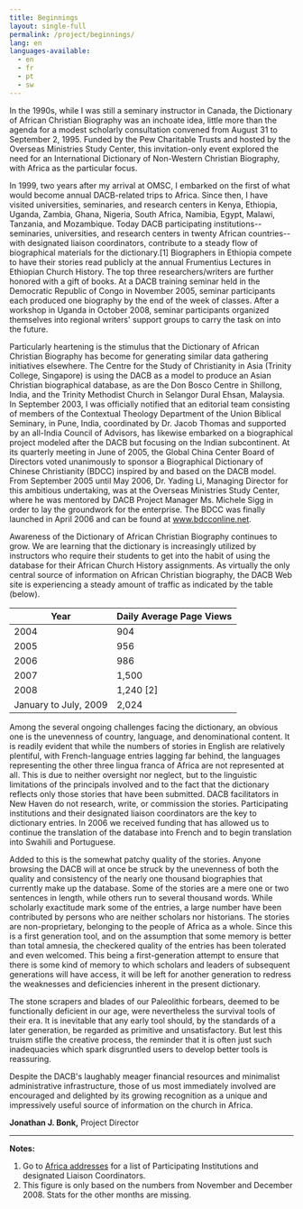 ```yaml
---
title: Beginnings
layout: single-full
permalink: /project/beginnings/
lang: en
languages-available:                         
  - en
  - fr
  - pt
  - sw
---
```


In the 1990s, while I was still a seminary instructor in Canada, the Dictionary of African Christian Biography was an inchoate idea, little more than the agenda for a modest scholarly consultation convened from August 31 to September 2, 1995. Funded by the Pew Charitable Trusts and hosted by the Overseas Ministries Study Center, this invitation-only event explored the need for an International Dictionary of Non-Western Christian Biography, with Africa as the particular focus.

In 1999, two years after my arrival at OMSC, I embarked on the first of what would become annual DACB-related trips to Africa. Since then, I have visited universities, seminaries, and research centers in Kenya, Ethiopia, Uganda, Zambia, Ghana, Nigeria, South Africa, Namibia, Egypt, Malawi, Tanzania, and Mozambique. Today DACB participating institutions--seminaries, universities, and research centers in twenty African countries--with designated liaison coordinators, contribute to a steady flow of biographical materials for the dictionary.[1] Biographers in Ethiopia compete to have their stories read publicly at the annual Frumentius Lectures in Ethiopian Church History. The top three researchers/writers are further honored with a gift of books. At a DACB training seminar held in the Democratic Republic of Congo in November 2005, seminar participants each produced one biography by the end of the week of classes. After a workshop in Uganda in October 2008, seminar participants organized themselves into regional writers' support groups to carry the task on into the future.

Particularly heartening is the stimulus that the Dictionary of African Christian Biography has become for generating similar data gathering initiatives elsewhere. The Centre for the Study of Christianity in Asia (Trinity College, Singapore) is using the DACB as a model to produce an Asian Christian biographical database, as are the Don Bosco Centre in Shillong, India, and the Trinity Methodist Church in Selangor Dural Ehsan, Malaysia. In September 2003, I was officially notified that an editorial team consisting of members of the Contextual Theology Department of the Union Biblical Seminary, in Pune, India, coordinated by Dr. Jacob Thomas and supported by an all-India Council of Advisors, has likewise embarked on a biographical project modeled after the DACB but focusing on the Indian subcontinent. At its quarterly meeting in June of 2005, the Global China Center Board of Directors voted unanimously to sponsor a Biographical Dictionary of Chinese Christianity (BDCC) inspired by and based on the DACB model. From September 2005 until May 2006, Dr. Yading Li, Managing Director for this ambitious undertaking, was at the Overseas Ministries Study Center, where he was mentored by DACB Project Manager Ms. Michele Sigg in order to lay the groundwork for the enterprise. The BDCC was finally launched in April 2006 and can be found at www.bdcconline.net.

Awareness of the Dictionary of African Christian Biography continues to grow. We are learning that the dictionary is increasingly utilized by instructors who require their students to get into the habit of using the database for their African Church History assignments. As virtually the only central source of information on African Christian biography, the DACB Web site is experiencing a steady amount of traffic as indicated by the table (below).

| Year | Daily Average Page Views |
|-----------------------|--------------------------|
| 2004 | 904 |
| 2005 | 956 |
| 2006 | 986 |
| 2007 | 1,500 |
| 2008 | 1,240 [2] |
| January to July, 2009 | 2,024 |

Among the several ongoing challenges facing the dictionary, an obvious one is the unevenness of country, language, and denominational content. It is readily evident that while the numbers of stories in English are relatively plentiful, with French-language entries lagging far behind, the languages representing the other three lingua franca of Africa are not represented at all. This is due to neither oversight nor neglect, but to the linguistic limitations of the principals involved and to the fact that the dictionary reflects only those stories that have been submitted. DACB facilitators in New Haven do not research, write, or commission the stories. Participating institutions and their designated liaison coordinators are the key to dictionary entries. In 2006 we received funding that has allowed us to continue the translation of the database into French and to begin translation into Swahili and Portuguese.

Added to this is the somewhat patchy quality of the stories. Anyone browsing the DACB will at once be struck by the unevenness of both the quality and consistency of the nearly one thousand biographies that currently make up the database. Some of the stories are a mere one or two sentences in length, while others run to several thousand words. While scholarly exactitude mark some of the entries, a large number have been contributed by persons who are neither scholars nor historians. The stories are non-proprietary, belonging to the people of Africa as a whole. Since this is a first generation tool, and on the assumption that some memory is better than total amnesia, the checkered quality of the entries has been tolerated and even welcomed. This being a first-generation attempt to ensure that there is some kind of memory to which scholars and leaders of subsequent generations will have access, it will be left for another generation to redress the weaknesses and deficiencies inherent in the present dictionary.

The stone scrapers and blades of our Paleolithic forbears, deemed to be functionally deficient in our age, were nevertheless the survival tools of their era. It is inevitable that any early tool should, by the standards of a later generation, be regarded as primitive and unsatisfactory. But lest this truism stifle the creative process, the reminder that it is often just such inadequacies which spark disgruntled users to develop better tools is reassuring.

Despite the DACB's laughably meager financial resources and minimalist administrative infrastructure, those of us most immediately involved are encouraged and delighted by its growing recognition as a unique and impressively useful source of information on the church in Africa.

**Jonathan J. Bonk,**
Project Director

---

**Notes:**
1. Go to [Africa addresses](http://www.dacb.org/particip_instit.html) for a list of Participating Institutions and designated Liaison Coordinators.
2. This figure is only based on the numbers from November and December 2008. Stats for the other months are missing.
